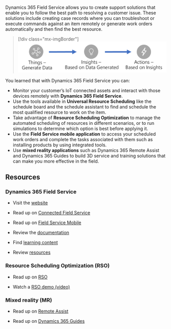 ﻿Dynamics 365 Field Service allows you to create support solutions that enable you to follow the best path to resolving a customer issue. These solutions include creating case records where you can troubleshoot or execute commands against an item remotely or generate work orders automatically and then find the best resource. 

> [!div class="mx-imgBorder"]
> ![Graphic of IOT from "Things generate data" to "Insights based on data generated" to "Actions based on insights"](../media/m08-image01-servflow.png) 

You learned that with Dynamics 365 Field Service you can:

* Monitor your customer’s IoT connected assets and interact with those devices remotely with **Dynamics 365 Field Service**. 
* Use the tools available in **Universal Resource Scheduling** like the schedule board and the schedule assistant to find and schedule the most qualified resource to work on the item.
* Take advantage of **Resource Scheduling Optimization** to manage the automated scheduling of resources in different scenarios, or to run simulations to determine which option is best before applying it.
* Use the **Field Service mobile application** to access your scheduled work orders and complete the tasks associated with them such as installing products by using integrated tools.
* Use **mixed reality applications** such as Dynamics 365 Remote Assist and Dynamics 365 Guides to build 3D service and training solutions that can make you more effective in the field.

## Resources

### Dynamics 365 Field Service 

- Visit the [website](https://dynamics.microsoft.com/field-service/overview/) 

- Read up on [Connected Field Service](https://docs.microsoft.com/dynamics365/field-service/connected-field-service-overview/)

- Read up on [Field Service Mobile](https://docs.microsoft.com/dynamics365/field-service/field-service-mobile-overview/) 

- Review the [documentation](https://docs.microsoft.com/dynamics365/field-service/user-guide/)

- Find [learning content](https://docs.microsoft.com/learn/)

- Review [resources](https://dynamics.microsoft.com/field-service/resources/) 

### Resource Scheduling Optimization (RSO)

- Read up on [RSO](https://docs.microsoft.com/dynamics365/field-service/rso-overview/) 

- Watch a [RSO demo (video)](https://www.youtube.com/watch?v=ghMvOucbMe8/)

### Mixed reality (MR)

- Read up on [Remote Assist](https://dynamics.microsoft.com/mixed-reality/remote-assist/) 

- Read up on [Dynamics 365 Guides](https://dynamics.microsoft.com/mixed-reality/guides/)
